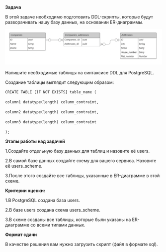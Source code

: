 **Задача**

В этой задаче необходимо подготовить DDL-скрипты, которые будут разворачивать нашу базу данных, на основании ER-диаграммы.

![img.png](img.png)

Напишите необходимые таблицы на синтаксисе DDL для PostgreSQL.

Создание таблицы выглядит следующим образом:

```
CREATE TABLE [IF NOT EXISTS] table_name (

column1 datatype(length) column_contraint,

column2 datatype(length) column_contraint,

column3 datatype(length) column_contraint

);
```


**Этапы работы над задачей**

1.Создайте отдельную базу данных для таблиц и назовите её users.

2.В самой базе данных создайте схему для вашего сервиса. Назовите её users_scheme.

3.После этого создайте все таблицы, указанные в ER-диаграмме в этой схеме.


**Критерии оценки:**

1.В PostgreSQL создана база users.

2.В базе users создана схема users_scheme.

3.В схеме созданы все таблицы, которые были указаны на ER-диаграмме со всеми типами данных.


**Формат сдачи**

В качестве решения вам нужно загрузить скрипт (файл в формате sql).